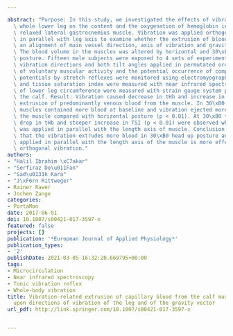 ---
abstract: "Purpose: In this study, we investigated the effects of vibration of the\
  \ whole lower leg on the content and the oxygenation of hemoglobin in the unloaded\
  \ relaxed lateral gastrocnemius muscle. Vibration was applied orthogonal to and\
  \ in parallel with leg axis to examine whether the extrusion of blood depends on\
  \ an alignment of main vessel direction, axis of vibration and gravity. Method:\
  \ The blood volume in the muscles was altered by horizontal and 30\xB0 upright body\
  \ posture. Fifteen male subjects were exposed to 4 sets of experiments with both\
  \ vibration directions and both tilt angles applied in permutated order. The absence\
  \ of voluntary muscular activity and the potential occurrence of compound action\
  \ potentials by stretch reflexes were monitored using electromyography. Total hemoglobin\
  \ and tissue saturation index were measured with near infrared spectroscopy. Changes\
  \ of lower leg circumference were measured with strain gauge system placed around\
  \ the calf. Result: Vibration caused decrease in tHb and increase in TSI indicating\
  \ extrusion of predominantly venous blood from the muscle. In 30\xB0 tilted position,\
  \ muscles contained more blood at baseline and vibration ejected more blood from\
  \ the muscle compared with horizontal posture (p < 0.01). At 30\xB0 tilting deeper\
  \ drop in tHb and steeper increase in TSI (p < 0.01) were observed when vibration\
  \ was applied in parallel with the length axis of muscle. Conclusion: It is concluded\
  \ that the vibration extrudes more blood in 30\xB0 head up posture and the vibration\
  \ applied in parallel with the length axis of the muscle is more effective than\
  \ orthogonal vibration."
authors:
- "Halil Ibrahim \xC7akar"
- "Serfiraz Do\u011Fan"
- "Sad\u0131k Kara"
- "J\xF6rn Rittweger"
- Rainer Rawer
- Jochen Zange
categories:
- PortaMon
date: 2017-06-01
doi: 10.1007/s00421-017-3597-x
featured: false
projects: []
publication: '*European Journal of Applied Physiology*'
publication_types:
- '2'
publishDate: 2021-03-05 16:32:20.669795+00:00
tags:
- Microcirculation
- Near infrared spectroscopy
- Tonic vibration reflex
- Whole-body vibration
title: Vibration-related extrusion of capillary blood from the calf musculature depends
  upon directions of vibration of the leg and of the gravity vector
url_pdf: http://link.springer.com/10.1007/s00421-017-3597-x

---
